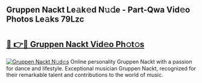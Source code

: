 ## Gruppen Nackt Le𝚊k𝚎d N𝚞𝚍e - Part-Qwa Vid𝚎o Photos Le𝚊ks 79Lzc

# <h2><a href="http://fb11uc.evod.top/?m=Gruppen+Nackt">🔗 👉🔴 Gruppen Nackt Vid𝚎o Ph𝚘t𝚘s</a></h2>

[![Gruppen Nackt N𝚞d𝚎s](https://i.imgur.com/8V9OHl7.gif)](http://fb11uc.evod.top/?m=Gruppen+Nackt)
Online personality Gruppen Nackt with a passion for dance and lifestyle. Exceptional musician Gruppen Nackt, recognized for their remarkable talent and contributions to the world of music. 
